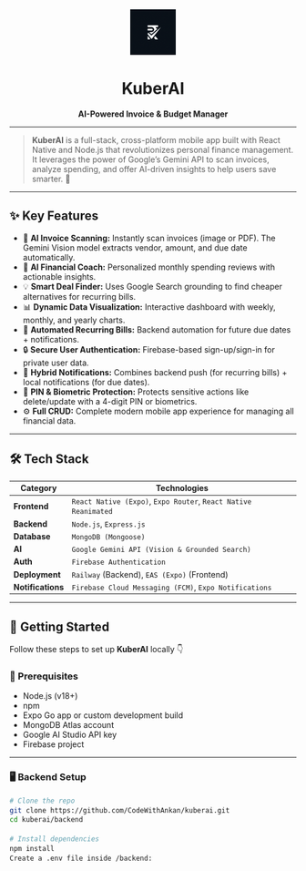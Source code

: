 <div align="center">
  <img src="assets/images/icon.png" width="80" alt="KuberAI Logo">
  <h1>KuberAI</h1>
  <p><strong>AI-Powered Invoice & Budget Manager</strong></p>
</div>

---

> **KuberAI** is a full-stack, cross-platform mobile app built with React Native and Node.js that revolutionizes personal finance management.  
> It leverages the power of Google’s Gemini API to scan invoices, analyze spending, and offer AI-driven insights to help users save smarter. 💸

---

## ✨ Key Features

- 🤖 **AI Invoice Scanning:** Instantly scan invoices (image or PDF). The Gemini Vision model extracts vendor, amount, and due date automatically.  
- 🧠 **AI Financial Coach:** Personalized monthly spending reviews with actionable insights.  
- 💡 **Smart Deal Finder:** Uses Google Search grounding to find cheaper alternatives for recurring bills.  
- 📊 **Dynamic Data Visualization:** Interactive dashboard with weekly, monthly, and yearly charts.  
- 🔁 **Automated Recurring Bills:** Backend automation for future due dates + notifications.  
- 🔒 **Secure User Authentication:** Firebase-based sign-up/sign-in for private user data.  
- 🔔 **Hybrid Notifications:** Combines backend push (for recurring bills) + local notifications (for due dates).  
- 🔢 **PIN & Biometric Protection:** Protects sensitive actions like delete/update with a 4-digit PIN or biometrics.  
- ⚙️ **Full CRUD:** Complete modern mobile app experience for managing all financial data.  

---

## 🛠️ Tech Stack

| Category | Technologies |
|-----------|--------------|
| **Frontend** | `React Native (Expo)`, `Expo Router`, `React Native Reanimated` |
| **Backend** | `Node.js`, `Express.js` |
| **Database** | `MongoDB (Mongoose)` |
| **AI** | `Google Gemini API (Vision & Grounded Search)` |
| **Auth** | `Firebase Authentication` |
| **Deployment** | `Railway` (Backend), `EAS (Expo)` (Frontend) |
| **Notifications** | `Firebase Cloud Messaging (FCM)`, `Expo Notifications` |

---

## 🚀 Getting Started

Follow these steps to set up **KuberAI** locally 👇  

### 🔧 Prerequisites
- Node.js (v18+)
- npm
- Expo Go app or custom development build
- MongoDB Atlas account
- Google AI Studio API key
- Firebase project

---

### 🖥️ Backend Setup

```bash
# Clone the repo
git clone https://github.com/CodeWithAnkan/kuberai.git
cd kuberai/backend

# Install dependencies
npm install
Create a .env file inside /backend:
